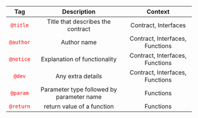 | Tag  |  Description | Context  |
|:----:|:------------:|:--------:|
| <code ><span style="color: red;">@title</span></code>  | Title that describes the contract | Contract, Interfaces |
| <code ><span style="color: red;">@author</span></code>  | Author name  | Contract, Interfaces, Functions  |
| <code ><span style="color: red;">@notice</span></code>  | Explanation of functionality  | Contract, Interfaces, Functions  |
| <code ><span style="color: red;">@dev</span></code>  | Any extra details  | Contract, Interfaces, Functions  |
| <code ><span style="color: red;">@param</span></code>  | Parameter type followed by parameter name  | Functions  |
| <code ><span style="color: red;">@return</span></code>  | return value of a function  | Functions  |

